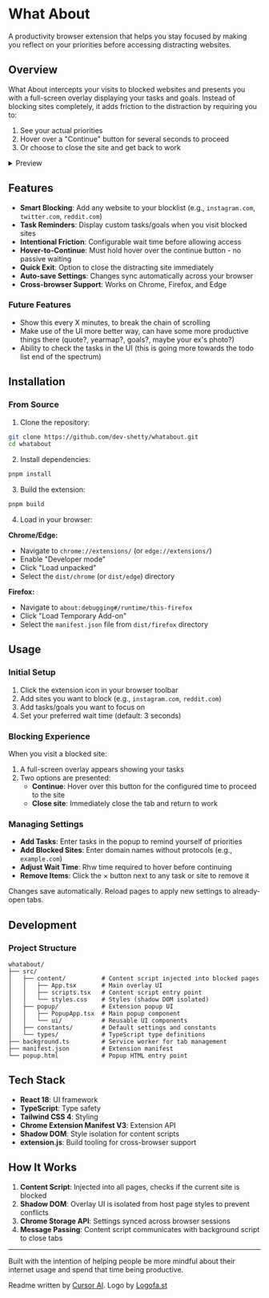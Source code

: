 # What About

A productivity browser extension that helps you stay focused by making you reflect on your priorities before accessing distracting websites.

## Overview

What About intercepts your visits to blocked websites and presents you with a full-screen overlay displaying your tasks and goals. Instead of blocking sites completely, it adds friction to the distraction by requiring you to:

1. See your actual priorities
2. Hover over a "Continue" button for several seconds to proceed
3. Or choose to close the site and get back to work

<details>
  <summary>Preview</summary>
   <img width="1252" height="686" alt="Screenshot 2025-10-27 at 1 47 15 AM" src="https://github.com/user-attachments/assets/48d4bc97-cebf-49c4-b9ee-64ee7adbe821" />
</details>

## Features

- **Smart Blocking**: Add any website to your blocklist (e.g., `instagram.com`, `twitter.com`, `reddit.com`)
- **Task Reminders**: Display custom tasks/goals when you visit blocked sites
- **Intentional Friction**: Configurable wait time before allowing access
- **Hover-to-Continue**: Must hold hover over the continue button - no passive waiting
- **Quick Exit**: Option to close the distracting site immediately
- **Auto-save Settings**: Changes sync automatically across your browser
- **Cross-browser Support**: Works on Chrome, Firefox, and Edge

### Future Features
- Show this every X minutes, to break the chain of scrolling
- Make use of the UI more better way, can have some more productive things there (quote?, yearmap?, goals?, maybe your ex's photo?)
- Ability to check the tasks in the UI (this is going more towards the todo list end of the spectrum)

## Installation

### From Source

1. Clone the repository:

```bash
git clone https://github.com/dev-shetty/whatabout.git
cd whatabout
```

2. Install dependencies:

```bash
pnpm install
```

3. Build the extension:

```bash
pnpm build
```

4. Load in your browser:

**Chrome/Edge:**

- Navigate to `chrome://extensions/` (or `edge://extensions/`)
- Enable "Developer mode"
- Click "Load unpacked"
- Select the `dist/chrome` (or `dist/edge`) directory

**Firefox:**

- Navigate to `about:debugging#/runtime/this-firefox`
- Click "Load Temporary Add-on"
- Select the `manifest.json` file from `dist/firefox` directory

## Usage

### Initial Setup

1. Click the extension icon in your browser toolbar
2. Add sites you want to block (e.g., `instagram.com`, `reddit.com`)
3. Add tasks/goals you want to focus on
4. Set your preferred wait time (default: 3 seconds)

### Blocking Experience

When you visit a blocked site:

1. A full-screen overlay appears showing your tasks
2. Two options are presented:
   - **Continue**: Hover over this button for the configured time to proceed to the site
   - **Close site**: Immediately close the tab and return to work

### Managing Settings

- **Add Tasks**: Enter tasks in the popup to remind yourself of priorities
- **Add Blocked Sites**: Enter domain names without protocols (e.g., `example.com`)
- **Adjust Wait Time**: Rhw time required to hover before continuing
- **Remove Items**: Click the × button next to any task or site to remove it

Changes save automatically. Reload pages to apply new settings to already-open tabs.

## Development

### Project Structure

```
whatabout/
├── src/
│   ├── content/          # Content script injected into blocked pages
│   │   ├── App.tsx       # Main overlay UI
│   │   ├── scripts.tsx   # Content script entry point
│   │   └── styles.css    # Styles (shadow DOM isolated)
│   ├── popup/            # Extension popup UI
│   │   ├── PopupApp.tsx  # Main popup component
│   │   └── ui/           # Reusable UI components
│   ├── constants/        # Default settings and constants
│   └── types/            # TypeScript type definitions
├── background.ts         # Service worker for tab management
├── manifest.json         # Extension manifest
└── popup.html            # Popup HTML entry point
```

## Tech Stack

- **React 18**: UI framework
- **TypeScript**: Type safety
- **Tailwind CSS 4**: Styling
- **Chrome Extension Manifest V3**: Extension API
- **Shadow DOM**: Style isolation for content scripts
- **extension.js**: Build tooling for cross-browser support

## How It Works

1. **Content Script**: Injected into all pages, checks if the current site is blocked
2. **Shadow DOM**: Overlay UI is isolated from host page styles to prevent conflicts
3. **Chrome Storage API**: Settings synced across browser sessions
4. **Message Passing**: Content script communicates with background script to close tabs

---

Built with the intention of helping people be more mindful about their internet usage and spend that time being productive.

Readme written by [Cursor AI](https://cursor.com). Logo by [Logofa.st](https://logofa.st/)
